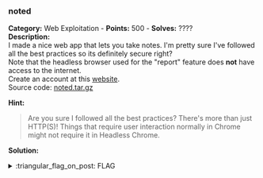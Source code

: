 ### noted
**Category:** Web Exploitation - **Points:** 500 - **Solves:** ????  
**Description:**  
I made a nice web app that lets you take notes. I'm pretty sure I've followed all the best practices so its definitely secure right?  
Note that the headless browser used for the "report" feature does **not** have access to the internet.  
Create an account at this [website](http://saturn.picoctf.net:51900/).  
Source code: [noted.tar.gz](./noted.tar.gz/)


**Hint:**
> Are you sure I followed all the best practices?
> There's more than just HTTP(S)!
> Things that require user interaction normally in Chrome might not require it in Headless Chrome.  

**Solution:**  


<details>
  <summary>:triangular_flag_on_post: FLAG</summary>

  ```
  picoCTF{}
  ```
</details>

